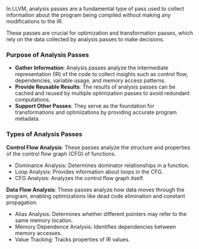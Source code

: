 In LLVM, analysis passes are a fundamental type of pass used to collect information about the program being compiled without making any modifications to the IR. 

These passes are crucial for optimization and transformation passes, which rely on the data collected by analysis passes to make decisions.

### Purpose of Analysis Passes
- **Gather Information**: Analysis passes analyze the intermediate representation (IR) of the code to collect insights such as control flow, dependencies, variable usage, and memory access patterns.
- **Provide Reusable Results**: The results of analysis passes can be cached and reused by multiple optimization passes to avoid redundant computations.
- **Support Other Passes**: They serve as the foundation for transformations and optimizations by providing accurate program metadata.

### Types of Analysis Passes
**Control Flow Analysis**: These passes analyze the structure and properties of the control flow graph (CFG) of functions.
- Dominance Analysis: Determines dominator relationships in a function.
- Loop Analysis: Provides information about loops in the CFG.
- CFG Analysis: Analyzes the control flow graph itself.

**Data Flow Analysis**: These passes analyze how data moves through the program, enabling optimizations like dead code elimination and constant propagation.
- Alias Analysis: Determines whether different pointers may refer to the same memory location.
- Memory Dependence Analysis: Identifies dependencies between memory accesses.
- Value Tracking: Tracks properties of IR values.

